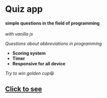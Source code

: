 # Quiz app
#### simple questions in the field of programming 
*with vanilla js*

*Questions about abbreviations in programming*

- **Scoring system**
- **Timer**
- **Responsive for all device**

*Try to win golden cup*😆
## [Click to see](https://mohammadyousefvand.github.io/Quiz-app/)

